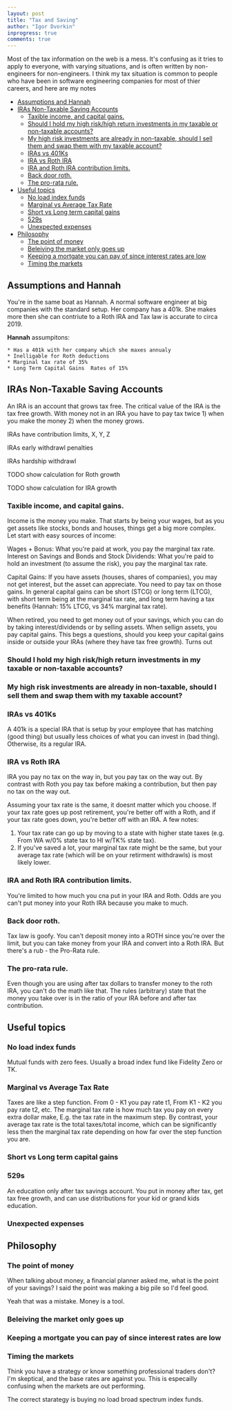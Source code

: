```yaml
---
layout: post
title: "Tax and Saving"
author: "Igor Dvorkin"
inprogress: true
comments: true
---
```


Most of the tax information on the web is a mess. It's confusing as it tries to apply to everyone, with varying situations, and is often written by non-engineers for non-engineers. I think my tax situation is common to people who have been in software engineering companies for most of thier careers, and here are my notes

<!-- prettier-ignore-start -->
<!-- vim-markdown-toc GFM -->

- [Assumptions and Hannah](#assumptions-and-hannah)
- [IRAs Non-Taxable Saving Accounts](#iras-non-taxable-saving-accounts)
    - [Taxible income, and capital gains.](#taxible-income-and-capital-gains)
    - [Should I hold my high risk/high return investments in my taxable or non-taxable accounts?](#should-i-hold-my-high-riskhigh-return-investments-in-my-taxable-or-non-taxable-accounts)
    - [My high risk investments are already in non-taxable, should I sell them and swap them with my taxable account?](#my-high-risk-investments-are-already-in-non-taxable-should-i-sell-them-and-swap-them-with-my-taxable-account)
    - [IRAs vs 401Ks](#iras-vs-401ks)
    - [IRA vs Roth IRA](#ira-vs-roth-ira)
    - [IRA and Roth IRA contribution limits.](#ira-and-roth-ira-contribution-limits)
    - [Back door roth.](#back-door-roth)
    - [The pro-rata rule.](#the-pro-rata-rule)
- [Useful topics](#useful-topics)
    - [No load index funds](#no-load-index-funds)
    - [Marginal vs Average Tax Rate](#marginal-vs-average-tax-rate)
    - [Short vs Long term capital gains](#short-vs-long-term-capital-gains)
    - [529s](#529s)
    - [Unexpected expenses](#unexpected-expenses)
- [Philosophy](#philosophy)
    - [The point of money](#the-point-of-money)
    - [Beleiving the market only goes up](#beleiving-the-market-only-goes-up)
    - [Keeping a mortgate you can pay of since interest rates are low](#keeping-a-mortgate-you-can-pay-of-since-interest-rates-are-low)
    - [Timing the markets](#timing-the-markets)

<!-- vim-markdown-toc -->
<!-- prettier-ignore-end -->

## Assumptions and Hannah

You're in the same boat as Hannah. A normal software engineer at big companies with the standard setup. Her company has a 401k. She makes more then she can contriute to a Roth IRA and Tax law is accurate to circa 2019.

**Hannah** assumpitons:

    * Has a 401k with her company which she maxes annualy
    * Inelligable for Roth deductions
    * Marginal tax rate of 35%
    * Long Term Capital Gains  Rates of 15%

## IRAs Non-Taxable Saving Accounts

An IRA is an account that grows tax free. The critical value of the IRA is the tax free growth. With money not in an IRA you have to pay tax twice 1) when you make the money 2) when the money grows.

IRAs have contribution limits, X, Y, Z

IRAs early withdrawl penalties

IRAs hardship withdrawl

TODO show calculation for Roth growth

TODO show calculation for IRA growth

### Taxible income, and capital gains.

Income is the money you make. That starts by being your wages, but as you get assets like stocks, bonds and houses, things get a big more complex. Let start with easy sources of income:

Wages + Bonus: What you're paid at work, you pay the marginal tax rate.
Interest on Savings and Bonds and Stock Dividends: What you're paid to hold an investment (to assume the risk), you pay the marginal tax rate.

Capital Gains: If you have assets (houses, shares of companies), you may not get interest, but the asset can appreciate. You need to pay tax on those gains. In general capital gains can be short (STCG) or long term (LTCG), with short term being at the marginal tax rate, and long term having a tax benefits (Hannah: 15% LTCG, vs 34% marginal tax rate).

When retired, you need to get money out of your savings, which you can do by taking interest/dividends or by selling assets. When sellign assets, you pay capital gains. This begs a questions, should you keep your capital gains inside or outside your IRAs (where they have tax free growth). Turns out

### Should I hold my high risk/high return investments in my taxable or non-taxable accounts?

### My high risk investments are already in non-taxable, should I sell them and swap them with my taxable account?

### IRAs vs 401Ks

A 401k is a special IRA that is setup by your employee that has matching (good thing) but usually less choices of what you can invest in (bad thing). Otherwise, its a regular IRA.

### IRA vs Roth IRA

IRA you pay no tax on the way in, but you pay tax on the way out. By contrast with Roth you pay tax before making a contribution, but then pay no tax on the way out.

Assuming your tax rate is the same, it doesnt matter which you choose. If your tax rate goes up post retirement, you're better off with a Roth, and if your tax rate goes down, you're better off with an IRA. A few notes:

1. Your tax rate can go up by moving to a state with higher state taxes (e.g. From WA w/0% state tax to HI w/TK% state tax).
2. If you've saved a lot, your marginal tax rate might be the same, but your average tax rate (which will be on your retirment withdrawls) is most likely lower.

### IRA and Roth IRA contribution limits.

You're limited to how much you cna put in your IRA and Roth. Odds are you can't put money into your Roth IRA because you make to much.

### Back door roth.

Tax law is goofy. You can't deposit money into a ROTH since you're over the limit, but you can take money from your IRA and convert into a Roth IRA. But there's a rub - the Pro-Rata rule.

### The pro-rata rule.

Even though you are using after tax dollars to transfer money to the roth IRA, you can't do the math like that. The rules (arbitrary) state that the money you take over is in the ratio of your IRA before and after tax contribution.

## Useful topics

### No load index funds

Mutual funds with zero fees. Usually a broad index fund like Fidelity Zero or TK.

### Marginal vs Average Tax Rate

Taxes are like a step function. From 0 - K1 you pay rate t1, From K1 - K2 you pay rate t2, etc. The marginal tax rate is how much tax you pay on every extra dollar make, E.g. the tax rate in the maximum step. By contrast, your average tax rate is the total taxes/total income, which can be significantly less then the marginal tax rate depending on how far over the step function you are.

### Short vs Long term capital gains

### 529s

An education only after tax savings account. You put in money after tax, get tax free growth, and can use distributions for your kid or grand kids education.

### Unexpected expenses

## Philosophy

### The point of money

When talking about money, a financial planner asked me, what is the point of your savings? I said the point was making a big pile so I'd feel good.

Yeah that was a mistake. Money is a tool.

### Beleiving the market only goes up

### Keeping a mortgate you can pay of since interest rates are low

### Timing the markets

Think you have a strategy or know something professional traders don't? I'm skeptical, and the base rates are against you. This is especailly confusing when the markets are out performing.

The correct starategy is buying no load broad spectrum index funds.
